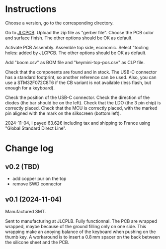 # Instructions

Choose a version, go to the corresponding directory.

Go to [JLCPCB](https://jlcpcb.com/). Upload the zip file as "gerber
file". Choose the PCB color and surface finish. The other options
should be OK as default.

Activate PCB Assembly. Assemble top side, economic. Select "tooling
holes: added by JLCPCB. The other options should be OK as default.

Add "boom.csv" as BOM file and "keymini-top-pos.csv" as CLP file.

Check that the components are found and in stock. The USB-C connector
has a standard footprint, so another reference can be used. Also, you
can use a STM32F072C8T6 if the CB variant is not available (less
flash, but enough for a keyboard).

Check the position of the USB-C connector. Check the direction of the
diodes (the bar should be on the left). Check that the LDO (the 3 pin
chip) is correctly placed. Check that the MCU is correctly placed,
with the marked pin aligned with the mark on the silkscreen (bottom
left).

2024-11-04, I payed 63.62€ including tax and shipping to France using
"Global Standard Direct Line".

# Change log

## v0.2 (TBD)

* add copper pur on the top
* remove SWD connector

## v0.1 (2024-11-04)

Manufactured SMT.

Sent to manufacturing at JLCPLB. Fully functionnal. The PCB are
wrapped wrapped, maybe because of the ground filling only on one
side. This wrapping make an anoying balance of the keyboard when
pushing on the thumb key. A workaround is to insert a 0.8 mm spacer
on the back between the silicone sheet and the PCB.
